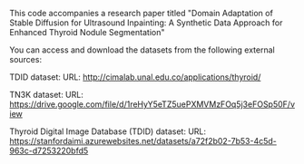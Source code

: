 This code accompanies a research paper titled "Domain Adaptation of Stable Diffusion for Ultrasound Inpainting: A Synthetic Data Approach for Enhanced Thyroid Nodule Segmentation"

You can access and download the datasets from the following external sources:

TDID dataset: URL: http://cimalab.unal.edu.co/applications/thyroid/

TN3K dataset: URL: https://drive.google.com/file/d/1reHyY5eTZ5uePXMVMzFOq5j3eFOSp50F/view

Thyroid Digital Image Database (TDID) dataset: URL: https://stanfordaimi.azurewebsites.net/datasets/a72f2b02-7b53-4c5d-963c-d7253220bfd5
